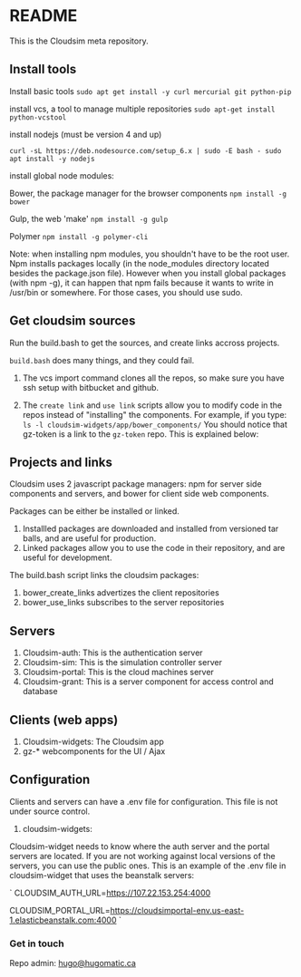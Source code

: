 # README #

This is the Cloudsim meta repository.

## Install tools ##

Install basic tools
`sudo apt get install -y curl mercurial git python-pip`

install vcs, a tool to manage multiple repositories
`sudo apt-get install python-vcstool`

install nodejs (must be version 4 and up)

`curl -sL https://deb.nodesource.com/setup_6.x | sudo -E bash -
sudo apt install -y nodejs`

install global node modules:

Bower, the package manager for the browser components
`npm install -g bower`

Gulp, the web 'make'
`npm install -g gulp`

Polymer
`npm install -g polymer-cli`

Note: when installing npm modules, you shouldn't have to be the root user.
Npm installs packages locally (in the node_modules directory located besides
 the package.json file). However when you install global packages (with npm -g),
it can happen that npm fails because it wants to write in /usr/bin or somewhere.
For those cases, you should use sudo.

## Get cloudsim sources ##

Run the build.bash to get the sources, and create links accross projects.

`build.bash` does many things, and they could fail.

1. The vcs import command clones
all the repos, so make sure you have ssh setup with bitbucket and github.

1. The `create link` and `use link` scripts allow you to modify code in the repos
instead of "installing" the components. For example, if you type:
`ls -l cloudsim-widgets/app/bower_components/`
You should notice that gz-token is a link to the `gz-token` repo. This is explained
below:

## Projects and links ##

Cloudsim uses 2 javascript package managers: npm for server side components and
servers, and bower for client side web components.

Packages can be either be installed or linked.

1. Installled packages are downloaded and installed from versioned tar balls,
and are useful for production.
1. Linked packages allow you to use the code in their repository, and are useful for development.

The build.bash script links the cloudsim packages:

1. bower_create_links advertizes the client repositories
1. bower_use_links subscribes to the server repositories

## Servers ##

1. Cloudsim-auth: This is the authentication server
1. Cloudsim-sim: This is the simulation controller server
1. Cloudsim-portal: This is the cloud machines server
1. Cloudsim-grant: This is a server component for access control and database

## Clients (web apps) ##

1. Cloudsim-widgets: The Cloudsim app
1. gz-* webcomponents for the UI / Ajax

## Configuration ##

Clients and servers can have a .env file for configuration. This file is not under
source control.


1. cloudsim-widgets:

Cloudsim-widget needs to know where the auth server and the portal servers are located.
If you are not working against local versions of the servers, you can use the public ones.  This is an example of the .env file in cloudsim-widget that uses the beanstalk servers:

`
CLOUDSIM_AUTH_URL=https://107.22.153.254:4000

CLOUDSIM_PORTAL_URL=https://cloudsimportal-env.us-east-1.elasticbeanstalk.com:4000
`



### Get in touch  ###

Repo admin: hugo@hugomatic.ca
